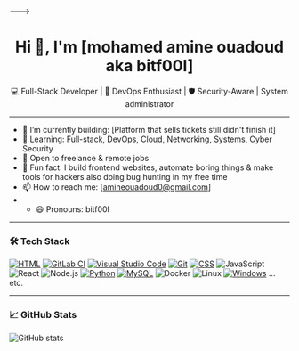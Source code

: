 --->
<h1 align="center">Hi 👋, I'm [mohamed amine ouadoud aka bitf00l]</h1>
<p align="center">
  💻 Full-Stack Developer | 🚀 DevOps Enthusiast | 🛡️ Security-Aware | System administrator
</p>

---

- 🔭 I’m currently building: [Platform that sells tickets still didn't finish it]
- 🌱 Learning: Full-stack, DevOps, Cloud, Networking, Systems, Cyber Security
- 💼 Open to freelance & remote jobs
- 🧠 Fun fact: I build frontend websites, automate boring things & make tools for hackers also doing bug hunting in my free time
- 📫 How to reach me: [amineouadoud0@gmail.com]
- - 😄 Pronouns: bitf00l

---

### 🛠️ Tech Stack
[![HTML](https://img.shields.io/badge/HTML-%23E34F26.svg?logo=html5&logoColor=white)](#)
[![GitLab CI](https://img.shields.io/badge/GitLab%20CI-FC6D26?logo=gitlab&logoColor=fff)](#)
[![Visual Studio Code](https://custom-icon-badges.demolab.com/badge/Visual%20Studio%20Code-0078d7.svg?logo=vsc&logoColor=white)](#)
[![Git](https://img.shields.io/badge/Git-F05032?logo=git&logoColor=fff)](#)
[![CSS](https://img.shields.io/badge/CSS-1572B6?logo=css3&logoColor=fff)](#)
![JavaScript](https://img.shields.io/badge/-JavaScript-black?style=flat-square&logo=javascript)
![React](https://img.shields.io/badge/-React-black?style=flat-square&logo=react)
![Node.js](https://img.shields.io/badge/-Node.js-black?style=flat-square&logo=node.js)
[![Python](https://img.shields.io/badge/Python-3776AB?logo=python&logoColor=fff)](#)
[![MySQL](https://img.shields.io/badge/MySQL-4479A1?logo=mysql&logoColor=fff)](#)
![Docker](https://img.shields.io/badge/-Docker-black?style=flat-square&logo=docker)
![Linux](https://img.shields.io/badge/-Linux-black?style=flat-square&logo=linux)
[![Windows](https://custom-icon-badges.demolab.com/badge/Windows-0078D6?logo=windows11&logoColor=white)](#)
... etc.

---

### 📈 GitHub Stats

![GitHub stats](https://github-readme-stats.vercel.app/api?username=yourusername&show_icons=true&theme=radical)
